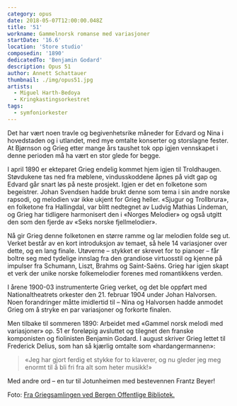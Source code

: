 ```yaml
---
category: opus
date: 2018-05-07T12:00:00.048Z
title: '51'
workname: Gammelnorsk romanse med variasjoner
startDate: '16.6'
location: 'Store studio'
composedin: '1890'
dedicatedTo: 'Benjamin Godard'
description: Opus 51
author: Annett Schattauer
thumbnail: ./img/opus51.jpg
artists:
  - Miguel Harth-Bedoya
  - Kringkastingsorkestret
tags:
  - symfoniorkester
---
```

Det har vært noen travle og begivenhetsrike måneder for Edvard og Nina i hovedstaden og i utlandet, med mye omtalte konserter og storslagne fester. At Bjørnson og Grieg etter mange års taushet tok opp igjen vennskapet i denne perioden må ha vært en stor glede for begge.

I april 1890 er ekteparet Grieg endelig kommet hjem igjen til Troldhaugen. Støvdukene tas ned fra møblene, vindusskoddene åpnes på vidt gap og Edvard går snart løs på neste prosjekt. Igjen er det en folketone som begeistrer. Johan Svendsen hadde brukt denne som tema i sin andre norske rapsodi, og melodien var ikke ukjent for Grieg heller. «Sjugur og Trollbrura», en folketone fra Hallingdal, var blitt nedtegnet av Ludvig Mathias Lindeman, og Grieg har tidligere harmonisert den i «Norges Melodier» og også utgitt den som den fjerde av «Seks norske fjellmelodier».

Nå gir Grieg denne folketonen en større ramme og lar melodien folde seg ut. Verket består av en kort introduksjon av temaet, så hele 14 variasjoner over dette, og en lang finale. Utøverne – stykket er skrevet for to pianoer – får boltre seg med tydelige innslag fra den grandiose virtuosstil og kjenne på impulser fra Schumann, Liszt, Brahms og Saint-Saëns. Grieg har igjen skapt et verk der unike norske folkemelodier forenes med romantikkens verden.

I årene 1900-03 instrumenterte Grieg verket, og det ble oppført med Nationaltheatrets orkester den 21. februar 1904 under Johan Halvorsen. Noen forandringer måtte imidlertid til – Nina og Halvorsen hadde anmodet Grieg om å stryke en par variasjoner og forkorte finalen.

Men tilbake til sommeren 1890: Arbeidet med «Gammel norsk melodi med variasjoner» op. 51 er foreløpig avsluttet og tilegnet den franske komponisten og fiolinisten Benjamin Godard. I august skriver Grieg lettet til Frederick Delius, som han så kjærlig omtalte som «hardangermannen»:

> «Jeg har gjort ferdig et stykke for to klaverer, og nu gleder jeg meg enormt til å bli fri fra alt som heter musikk!»

Med andre ord – en tur til Jotunheimen med bestevennen Frantz Beyer!

Foto: <a href="http://www.bergen.folkebibl.no/cgi-bin/websok-grieg?tnr=241517" target="_blank">Fra Griegsamlingen ved Bergen Offentlige Bibliotek.</a>

